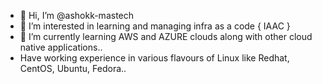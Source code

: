 - 👋 Hi, I’m @ashokk-mastech
- 👀 I’m interested in learning and managing infra as a code { IAAC }
- 🌱 I’m currently learning AWS and AZURE clouds along with other cloud native applications..
-  Have working experience in various flavours of Linux like Redhat, CentOS, Ubuntu, Fedora..


<!---
ashokk-mastech/ashokk-mastech is a ✨ special ✨ repository because its `README.md` (this file) appears on your GitHub profile.
You can click the Preview link to take a look at your changes.
--->
